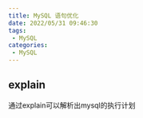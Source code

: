 ```yaml
---
title: MySQL 语句优化
date: 2022/05/31 09:46:30
tags: 
 - MySQL
categories: 
 - MySQL
---
```


## explain

通过explain可以解析出mysql的执行计划
